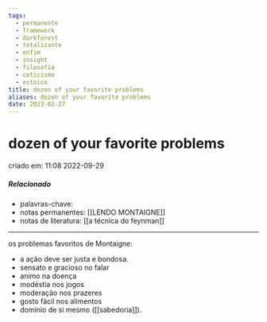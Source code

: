 ```yaml
---
tags:
  - permanente
  - framework
  - darkforest
  - totalizante
  - enfim
  - insight
  - filosofia
  - ceticismo
  - estoico
title: dozen of your favorite problems
aliases: dozen of your favorite problems
date: 2023-02-27
---
```


# dozen of your favorite problems

criado em: 11:08 2022-09-29

##### Relacionado

- palavras-chave:  
- notas permanentes: [[LENDO MONTAIGNE]] 
- notas de literatura: [[a técnica do feynman]]

---

os problemas favoritos de Montaigne:

- a ação deve ser justa e bondosa.
- sensato e gracioso no falar
- animo na doença
- modéstia nos jogos
- moderação nos prazeres
- gosto fácil nos alimentos
- domínio de si mesmo ([[sabedoria]]).

